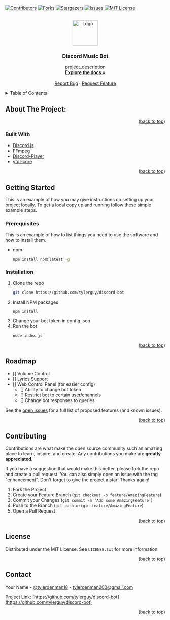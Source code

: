 <div id="top"></div>
<!--
*** Thanks for checking out the Best-README-Template. If you have a suggestion
*** that would make this better, please fork the repo and create a pull request
*** or simply open an issue with the tag "enhancement".
*** Don't forget to give the project a star!
*** Thanks again! Now go create something AMAZING! :D
-->



<!-- PROJECT SHIELDS -->
<!--
*** I'm using markdown "reference style" links for readability.
*** Reference links are enclosed in brackets [ ] instead of parentheses ( ).
*** See the bottom of this document for the declaration of the reference variables
*** for contributors-url, forks-url, etc. This is an optional, concise syntax you may use.
*** https://www.markdownguide.org/basic-syntax/#reference-style-links
-->
[![Contributors][contributors-shield]][contributors-url]
[![Forks][forks-shield]][forks-url]
[![Stargazers][stars-shield]][stars-url]
[![Issues][issues-shield]][issues-url]
[![MIT License][license-shield]][license-url]

<!-- PROJECT LOGO -->
<br />
<div align="center">
  <a href="https://github.com/tylerguy/discord-bot">
    <img src="images/logo.png" alt="Logo" width="80" height="80">
  </a>

<h3 align="center">Discord Music Bot</h3>

  <p align="center">
    project_description
    <br />
    <a href="https://github.com/tylerguy/discord-bot"><strong>Explore the docs »</strong></a>
    <br />
    <br />
    <a href="https://github.com/tylerguy/discord-bot/issues">Report Bug</a>
    ·
    <a href="https://github.com/tylerguy/discord-bot/issues">Request Feature</a>
  </p>
</div>



<!-- TABLE OF CONTENTS -->
<details>
  <summary>Table of Contents</summary>
  <ol>
    <li>
      <a href="#about-the-project">About The Project</a>
      <ul>
        <li><a href="#built-with">Built With</a></li>
      </ul>
    </li>
    <li>
      <a href="#getting-started">Getting Started</a>
      <ul>
        <li><a href="#prerequisites">Prerequisites</a></li>
        <li><a href="#installation">Installation</a></li>
      </ul>
    </li>
    <li><a href="#usage">Usage</a></li>
    <li><a href="#roadmap">Roadmap</a></li>
    <li><a href="#contributing">Contributing</a></li>
    <li><a href="#license">License</a></li>
    <li><a href="#contact">Contact</a></li>
  </ol>
</details>



<!-- ABOUT THE PROJECT -->
## About The Project:

<p align="right">(<a href="#top">back to top</a>)</p>



### Built With

* [Discord.js](https://discord.js.org/)
* [FFmpeg](https://www.ffmpeg.org/)
* [Discord-Player](https://github.com/Androz2091/discord-player)
* [ytdl-core](https://github.com/fent/node-ytdl-core)

<p align="right">(<a href="#top">back to top</a>)</p>



<!-- GETTING STARTED -->
## Getting Started

This is an example of how you may give instructions on setting up your project locally.
To get a local copy up and running follow these simple example steps.

### Prerequisites

This is an example of how to list things you need to use the software and how to install them.
* npm
  ```sh
  npm install npm@latest -g
  ```

### Installation

1. Clone the repo
   ```sh
   git clone https://github.com/tylerguy/discord-bot
   ```
2. Install NPM packages
   ```sh
   npm install
   ```
3. Change your bot token in config.json
4. Run the bot
   ```sh
   node index.js
   ```

<p align="right">(<a href="#top">back to top</a>)</p>


<!-- ROADMAP -->
## Roadmap

- [] Volume Control
- [] Lyrics Support
- [] Web Control Panel (for easier config)
    - [] Ability to change bot token
    - [] Restrict bot to certain user/channels
    - [] Change bot responses to queries

See the [open issues](https://github.com/tylerguy/discord-bot/issues) for a full list of proposed features (and known issues).

<p align="right">(<a href="#top">back to top</a>)</p>



<!-- CONTRIBUTING -->
## Contributing

Contributions are what make the open source community such an amazing place to learn, inspire, and create. Any contributions you make are **greatly appreciated**.

If you have a suggestion that would make this better, please fork the repo and create a pull request. You can also simply open an issue with the tag "enhancement".
Don't forget to give the project a star! Thanks again!

1. Fork the Project
2. Create your Feature Branch (`git checkout -b feature/AmazingFeature`)
3. Commit your Changes (`git commit -m 'Add some AmazingFeature'`)
4. Push to the Branch (`git push origin feature/AmazingFeature`)
5. Open a Pull Request

<p align="right">(<a href="#top">back to top</a>)</p>



<!-- LICENSE -->
## License

Distributed under the MIT License. See `LICENSE.txt` for more information.

<p align="right">(<a href="#top">back to top</a>)</p>



<!-- CONTACT -->
## Contact

Your Name - [@tylerdenman18](https://twitter.com/TylerDenman18) - tylerdenman200@gmail.com

Project Link: [https://github.com/tylerguy/discord-bot](https://github.com/tylerguy/discord-bot)

<p align="right">(<a href="#top">back to top</a>)</p>

<!-- MARKDOWN LINKS & IMAGES -->
<!-- https://www.markdownguide.org/basic-syntax/#reference-style-links -->
[contributors-shield]: https://img.shields.io/github/contributors/tylerguy/discord-bot.svg?style=for-the-badge
[contributors-url]: https://github.com/tylerguy/discord-bot/graphs/contributors
[forks-shield]: https://img.shields.io/github/forks/tylerguy/discord-bot.svg?style=for-the-badge
[forks-url]: https://github.com/tylerguy/discord-bot/network/members
[stars-shield]: https://img.shields.io/github/stars/tylerguy/discord-bot.svg?style=for-the-badge
[stars-url]: https://github.com/tylerguy/discord-bot/stargazers
[issues-shield]: https://img.shields.io/github/issues/tylerguy/discord-bot.svg?style=for-the-badge
[issues-url]: https://github.com/tylerguy/discord-bot/issues
[license-shield]: https://img.shields.io/github/license/tylerguy/discord-bot.svg?style=for-the-badge
[license-url]: https://github.com/tylerguy/discord-bot/blob/master/LICENSE.txt
